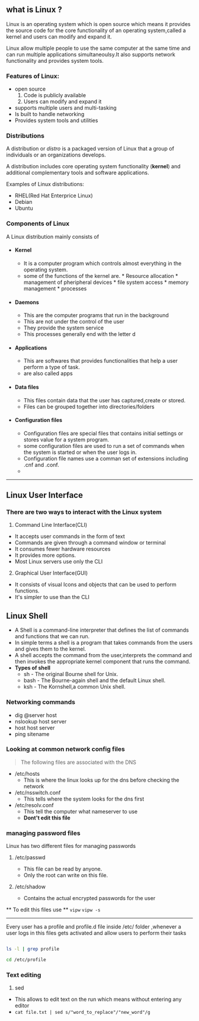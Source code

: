 ## what is Linux ?
Linux is an operating system which is open source which means it provides the source code for the core 
functionality of an operating system,called a kernel and users can modify and expand it.

Linux allow multiple people to use the same computer at the same time and can run multiple applications
simultaneoulsy.It also supports network functionality and provides system tools.


 ### Features of Linux:
* open source
  1. Code is publicly available
  2. Users can modify and expand it
* supports multiple users and multi-tasking
* Is built to handle networking
* Provides system tools and utilities



### Distributions 

A distribution or *distro* is a packaged version of Linux that a group of individuals or an organizations
develops.

A distribution includes core operating system functionality (**kernel**) and additional complementary 
tools and software applications.

Examples of Linux distributions:
* RHEL(Red Hat Enterprice Linux)
* Debian
* Ubuntu

### Components of Linux

A Linux distribution mainly consists of 

* #### Kernel
     * It is a computer program which controls almost everything in the operating system.
     * some of the functions of the kernel are.
           * Resource allocation
           * management of pheripheral devices
           * file system access
           * memory management
           * processes


* #### Daemons
     * This are the computer programs that run in the background
     * This are not under the control of the user
     * They provide the system service
     * This processes generally end with the letter d
     
* #### Applications
     * This are softwares that provides functionalities that help a user perform a type of task.
     * are also called apps
     
* #### Data files
     * This files contain data that the user has captured,create or stored.
     * Files can be grouped together into directories/folders
     
* #### Configuration files
     * Configuration files are special files that contains initial settings or stores value for a system program.
     * some configuration files are used to run a set of commands when the system is started or when the user logs in.
     * Configuration file names use a comman set of extensions including .cnf and .conf.
     * 
---

## Linux User Interface

### There are two ways to interact with the Linux system

1. Command Line Interface(CLI)
  * It accepts user commands in the form of text
  * Commands are given through a command window or terminal
  * It consumes fewer hardware resources
  * It provides more options.
  * Most Linux servers use only the CLI

2. Graphical User Interface(GUI)
  * It consists of visual Icons and objects that can be used to perform functions.
  * It's simpler to use than the CLI
 
 
## Linux Shell

* A Shell is a command-line interpreter that defines the list of commands and functions that we can run.
* In simple terms a shell is a program that takes commands from the users and gives them to the kernel.
* A shell accepts the command from the user,interprets the command and then invokes the appropriate kernel component that runs the command.
* __Types of shell__
  * sh - The original Bourne shell for Unix.
  * bash - The Bourne-again shell and the default Linux shell.
  * ksh - The Kornshell,a common Unix shell.

 
 

### Networking commands

* dig @server host
* nslookup host server
* host host server
* ping sitename

### Looking at common network config files

> The following files are associated with the DNS

* /etc/hosts
  * This is where the linux looks up for the dns before checking the network
* /etc/nsswitch.conf
  * This tells where the system looks for the dns first
* /etc/resolv.conf
  * This tell the computer what nameserver to use
  * __Dont't edit this file__


### managing password files

Linux has two different files for managing passwords

1. /etc/passwd
   * This file can be read by anyone.
   * Only the root can write on this file.
   
3. /etc/shadow
   * Contains the actual encrypted passwords for the user
 
** To edit this files use **
` vipw `
` vipw -s `


---

Every user has a profile and profile.d file inside /etc/ folder ,whenever a user logs in this files gets activated and allow users to perform their tasks
```bash

ls -l | grep profile

cd /etc/profile

```
### Text editing

1. sed
  * This allows to edit text on the run which means without entering any editor
  * ` cat file.txt | sed s/"word_to_replace"/"new_word"/g `





 
 
 
 

 





